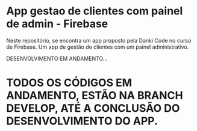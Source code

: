# App gestao de clientes com painel de admin - Firebase

Neste repositório, se encontra um app proposto pela Danki Code no curso de Firebase. Um app de gestão de clientes com um painel administrativo.

DESENVOLVIMENTO EM ANDAMENTO...

# TODOS OS CÓDIGOS EM ANDAMENTO, ESTÃO NA BRANCH DEVELOP, ATÉ A CONCLUSÃO DO DESENVOLVIMENTO DO APP.
